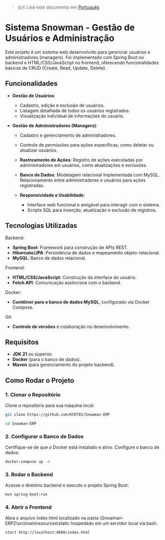> 🇧🇷 Leia este documento em [Português](README.pt-br.md)

# Sistema Snowman - Gestão de Usuários e Administração

Este projeto é um sistema web desenvolvido para gerenciar usuários e administradores (managers). Foi implementado com Spring Boot no backend e HTML/CSS/JavaScript no frontend, oferecendo funcionalidades básicas de CRUD (Create, Read, Update, Delete).
## Funcionalidades

- **Gestão de Usuários**:
  - Cadastro, edição e exclusão de usuários.
  - Listagem detalhada de todos os usuários registrados.
  - Visualização individual de informações do usuário.

- **Gestão de Administradores (Managers)**:
  - Cadastro e gerenciamento de administradores.
  - Controle de permissões para ações específicas, como deletar ou atualizar usuários.

  - **Rastreamento de Ações**:
        Registro de ações executadas por administradores em usuários, como atualizações e exclusões.

  - **Banco de Dados**:
        Modelagem relacional implementada com MySQL.
        Relacionamento entre administradores e usuários para ações registradas.

  - **Responsividade e Usabilidade**:
    
    - Interface web funcional e amigável para interagir com o sistema.
    - Scripts SQL para inserção, atualização e exclusão de registros.

## Tecnologias Utilizadas

Backend:
    
  - **Spring Boot**: Framework para construção de APIs REST.
  - **Hibernate/JPA**: Persistência de dados e mapeamento objeto-relacional.
  - **MySQL**: Banco de dados relacional.

Frontend:
  - **HTML/CSS/JavaScript**: Construção da interface do usuário.
  - **Fetch API**: Comunicação assíncrona com o backend.

Docker:
  - **Contêiner para o banco de dados MySQL**, configurado via Docker Compose.

Git:
  - **Controle de versões** e colaboração no desenvolvimento.

## Requisitos

  - **JDK 21** ou superior.
  - **Docker** (para o banco de dados).
  - **Maven** (para gerenciamento do projeto backend).

## Como Rodar o Projeto

### 1. Clonar o Repositório

Clone o repositório para sua máquina local:

```bash
git clone https://github.com/KCR781/Snowman-ERP
```

```bash
cd Snowman-ERP
```

### 2. Configurar o Banco de Dados

Certifique-se de que o Docker está instalado e ativo. Configure o banco de dados:

```bash
docker-compose up -d
```

### 3. Rodar o Backend

Acesse o diretório backend e execute o projeto Spring Boot:

```bash
mvn spring-boot:run
```

### 4. Abrir o Frontend

Abra o arquivo index.html localizado na pasta \Snowman-ERP2\src\main\resources\static hospedado em um servidor local via bash.

```bash
start http://localhost:8080/index.html
```
